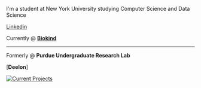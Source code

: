 I'm a student at New York University studying Computer Science and Data Science 

[Linkedin](https://www.linkedin.com/in/kevin-tang1/) 


Currently @ 
[**Biokind**](https://www.biokind.org/)



_________________________________________________________________________________________________________________________________________________

Formerly @ 
**Purdue Undergraduate Research Lab**

[**Deelon**] 


[![Current Projects](https://readme-typing-svg.demolab.com/?lines=First+line+of+text;Second+line+of+text)](https://git.io/typing-svg)



